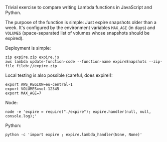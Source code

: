 Trivial exercise to compare writing Lambda functions in JavaScript and Python.

The purpose of the function is simple: Just expire snapshots older than a week. It's configured by the environment variables `MAX_AGE` (in days) and `VOLUMES` (space-separated list of volumes whose snapshots should be expired).

Deployment is simple:

```
zip expire.zip expire.js
aws lambda update-function-code --function-name expireSnapshots --zip-file fileb://expire.zip
```

Local testing is also possible (careful, does expire!):

```
export AWS_REGION=eu-central-1
export VOLUMES=vol-12345
export MAX_AGE=7
```

Node:

```
node -e 'expire = require("./expire"); expire.handler(null, null, console.log);'
```

Python:

```
python -c 'import expire ; expire.lambda_handler(None, None)'
```
